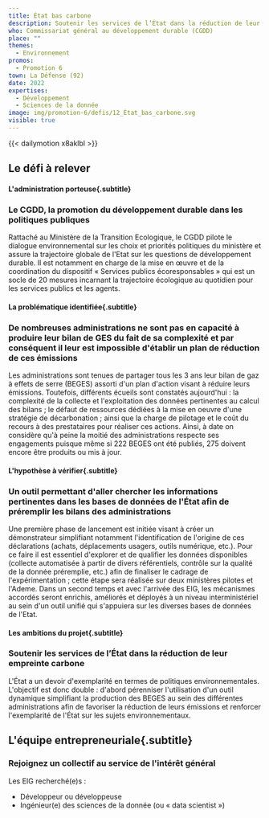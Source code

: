 ```yaml
---
title: État bas carbone
description: Soutenir les services de l’État dans la réduction de leur empreinte carbone 
who: Commissariat général au développement durable (CGDD)
place: ""
themes:
  - Environnement
promos:
  - Promotion 6
town: La Défense (92)
date: 2022
expertises:
  - Développement
  - Sciences de la donnée
image: img/promotion-6/defis/12_État_bas_carbone.svg
visible: true
---
```


{{< dailymotion x8aklbl >}}

## Le défi à relever

#### L'administration porteuse{.subtitle}
### Le CGDD, la promotion du développement durable dans les politiques publiques
Rattaché au Ministère de la Transition Ecologique, le CGDD pilote le dialogue environnemental sur les choix et priorités politiques du ministère et assure la trajectoire globale de l'Etat sur les questions de développement durable.
Il est notamment en charge de la mise en œuvre et de la coordination du dispositif « Services publics écoresponsables » qui est un socle de 20 mesures incarnant la trajectoire écologique au quotidien pour les services publics et les agents.

#### La problématique identifiée{.subtitle}
### De nombreuses administrations ne sont pas en capacité à produire leur bilan de GES du fait de sa complexité et par conséquent il leur est impossible d'établir un plan de réduction de ces émissions
Les administrations sont tenues de partager tous les 3 ans leur bilan de gaz à effets de serre (BEGES) assorti d'un plan d'action visant à réduire leurs émissions. Toutefois, différents écueils sont constatés aujourd'hui : la complexité de la collecte et l'exploitation des données pertinentes au calcul des bilans ; le défaut de ressources dédiées à la mise en oeuvre d'une stratégie de décarbonation ; ainsi que la charge de pilotage et le coût du recours à des prestataires pour réaliser ces actions.
Ainsi, à date on considère qu'à peine la moitié des administrations respecte ses engagements puisque même si 222 BEGES ont été publiés, 275 doivent encore être produits ou mis à jour.

#### L'hypothèse à vérifier{.subtitle}
### Un outil permettant d'aller chercher les informations pertinentes dans les bases de données de l'État afin de préremplir les bilans des administrations
Une première phase de lancement est initiée visant à créer un démonstrateur simplifiant notamment l'identification de l'origine de ces déclarations (achats, déplacements usagers, outils numérique, etc.). Pour ce faire il est essentiel d'explorer et de qualifier les données disponibles (collecte automatisée à partir de divers référentiels, contrôle sur la qualité de la donnée préremplie, etc.) afin de finaliser le cadrage de l'expérimentation ; cette étape sera réalisée sur deux ministères pilotes et l'Ademe. Dans un second temps et avec l'arrivée des EIG, les mécanismes accordés seront enrichis, améliorés et déployés à un niveau interministériel au sein d'un outil unifié qui s'appuiera sur les diverses bases de données de l'Etat.

#### Les ambitions du projet{.subtitle}
### Soutenir les services de l’État dans la réduction de leur empreinte carbone
L'État a un devoir d'exemplarité en termes de politiques environnementales. L'objectif est donc double : d'abord pérenniser l'utilisation d'un outil dynamique simplifiant la production des BEGES au sein des différentes administrations afin de favoriser la réduction de leurs émissions et renforcer l'exemplarité de l'État sur les sujets environnementaux.

## L'équipe entrepreneuriale{.subtitle}
### Rejoignez un collectif au service de l'intérêt général

Les EIG recherché(e)s :
* Développeur ou développeuse
* Ingénieur(e) des sciences de la donnée (ou « data scientist »)